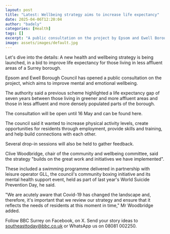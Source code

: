 ```yaml
---
layout: post
title: "Latest: Wellbeing strategy aims to increase life expectancy"
date: 2025-04-06T12:20:04
author: "badely"
categories: [Health]
tags: []
excerpt: "A public consultation on the project by Epsom and Ewell Borough Council will run until 16 May."
image: assets/images/default.jpg
---
```


Let's dive into the details: A new health and wellbeing strategy is being launched, in a bid to improve life expectancy for those living in less affluent areas of a Surrey borough.

Epsom and Ewell Borough Council has opened a public consultation on the project, which aims to improve mental and emotional wellbeing.

The authority said a previous scheme highlighted a life expectancy gap of seven years between those living in greener and more affluent areas and those in less affluent and more densely populated parts of the borough.

The consultation will be open until 16 May and can be found here.

The council said it wanted to increase physical activity levels, create opportunities for residents through employment, provide skills and training, and help build connections with each other.

Several drop-in sessions will also be held to gather feedback.

Clive Woodbridge, chair of the community and wellbeing committee, said the strategy "builds on the great work and initiatives we have implemented".

These included a swimming programme delivered in partnership with leisure operator GLL, the council's community boxing initiative and its mental health support event, held as part of last year's World Suicide Prevention Day, he said.

"We are acutely aware that Covid-19 has changed the landscape and, therefore, it's important that we review our strategy and ensure that it reflects the needs of residents at this moment in time," Mr Woodbridge added.

Follow BBC Surrey on Facebook, on X. Send your story ideas to southeasttoday@bbc.co.uk  or WhatsApp us on 08081 002250.

